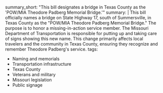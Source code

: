 summary_short: "This bill designates a bridge in Texas County as the 'POW/MIA Theodore Padberg Memorial Bridge.'"
summary: |
  This bill officially names a bridge on State Highway 17, south of Summersville, in Texas County as the "POW/MIA Theodore Padberg Memorial Bridge." The purpose is to honor a missing-in-action service member. The Missouri Department of Transportation is responsible for putting up and taking care of signs showing this new name. This change primarily affects local travelers and the community in Texas County, ensuring they recognize and remember Theodore Padberg's service.
tags:
  - Naming and memorials
  - Transportation infrastructure
  - Texas County
  - Veterans and military
  - Missouri legislation
  - Public signage
